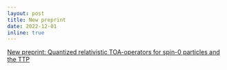 ```yaml
---
layout: post
title: New preprint
date: 2022-12-01
inline: true
---
```


<a href="https://arxiv.org/abs/2212.00343">New preprint: Quantized relativistic TOA-operators for spin-0 particles and the TTP</a>
